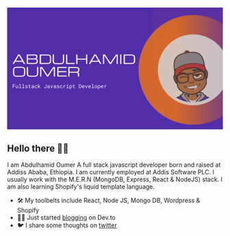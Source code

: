 ![header](https://github.com/abdulhamidOumer/abdulhamidOumer/blob/main/assets/cover.png?raw=true)
## Hello there 👋🏾

 I am Abdulhamid Oumer A full stack javascript developer born and raised at Addiss Ababa, Ethiopia. I am currently employed at Addis Software PLC. I usually work with the M.E.R.N (MongoDB, Express, React & NodeJS) stack. I am also learning Shopify's liquid template language. 

- 🛠️ My toolbelts include React, Node JS, Mongo DB, Wordpress & Shopify 
- ✍🏾 Just started [blogging](https://dev.to/dashboard) on Dev.to
- 🐦 I share some thoughts on [twitter](https://twitter.com/aotwits)